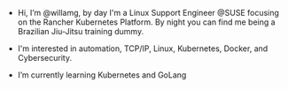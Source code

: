 - Hi, I’m @willamg, by day I'm a Linux Support Engineer @SUSE focusing on the Rancher Kubernetes Platform. By night you can find me being a Brazilian Jiu-Jitsu training dummy.

- I'm interested in automation, TCP/IP, Linux, Kubernetes, Docker, and Cybersecurity. 

- I’m currently learning Kubernetes and GoLang
<!---
willamg/willamg is a ✨ special ✨ repository because its `README.md` (this file) appears on your GitHub profile.
You can click the Preview link to take a look at your changes.
--->
